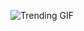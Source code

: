 ![Trending GIF](https://media3.giphy.com/media/bGgsc5mWoryfgKBx1u/giphy.gif?cid=8bb217726wcg1q6inskpz5bshnc7kooyn4t0u501wke1jl0s&ep=v1_gifs_search&rid=giphy.gif&ct=g)
